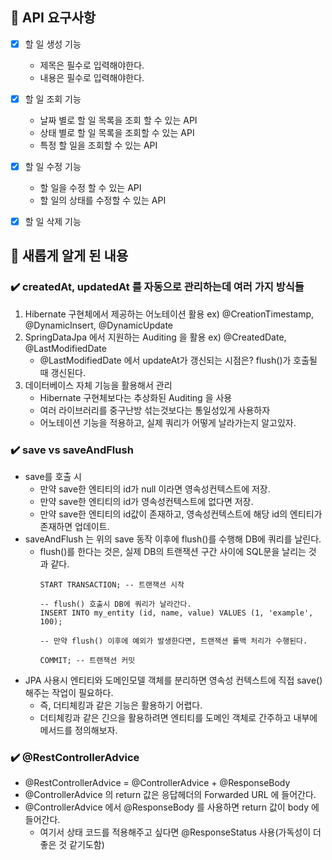 ## 🍜 API 요구사항

- [x] 할 일 생성 기능
    - 제목은 필수로 입력해야한다.
    - 내용은 필수로 입력해야한다.

- [x] 할 일 조회 기능
    - 날짜 별로 할 일 목록을 조회 할 수 있는 API
    - 상태 별로 할 일 목록을 조회할 수 있는 API
    - 특정 할 일을 조회할 수 있는 API

- [x] 할 일 수정 기능
    - 할 일을 수정 할 수 있는 API
    - 할 일의 상태를 수정할 수 있는 API

- [x] 할 일 삭제 기능

## 🍜 새롭게 알게 된 내용

### ✔️ createdAt, updatedAt 를 자동으로 관리하는데 여러 가지 방식들

1. Hibernate 구현체에서 제공하는 어노테이션 활용 ex) @CreationTimestamp, @DynamicInsert, @DynamicUpdate
2. SpringDataJpa 에서 지원하는 Auditing 을 활용 ex) @CreatedDate, @LastModifiedDate
   - @LastModifiedDate 에서 updateAt가 갱신되는 시점은? flush()가 호출될 때 갱신된다. 
3. 데이터베이스 자체 기능을 활용해서 관리
    - Hibernate 구현체보다는 추상화된 Auditing 을 사용
    - 여러 라이브러리를 중구난방 섞는것보다는 통일성있게 사용하자
    - 어노테이션 기능을 적용하고, 실제 쿼리가 어떻게 날라가는지 알고있자.

### ✔️ save vs saveAndFlush
- save를 호출 시
  - 만약 save한 엔티티의 id가 null 이라면 영속성컨텍스트에 저장.
  - 만약 save한 엔티티의 id가 영속성컨텍스트에 없다면 저장.
  - 만약 save한 엔티티의 id값이 존재하고, 영속성컨텍스트에 해당 id의 엔티티가 존재하면 업데이트.
- saveAndFlush 는 위의 save 동작 이후에 flush()를 수행해 DB에 쿼리를 날린다.
  - flush()를 한다는 것은, 실제 DB의 트랜잭션 구간 사이에 SQL문을 날리는 것 과 같다.
    ```mysql
    START TRANSACTION; -- 트랜잭션 시작
    
    -- flush() 호출시 DB에 쿼리가 날라간다.
    INSERT INTO my_entity (id, name, value) VALUES (1, 'example', 100);
    
    -- 만약 flush() 이후에 예외가 발생한다면, 트랜잭션 롤백 처리가 수행된다.
    
    COMMIT; -- 트랜잭션 커밋
    ```
- JPA 사용시 엔티티와 도메인모델 객체를 분리하면 영속성 컨텍스트에 직접 save() 해주는 작업이 필요하다.
  - 즉, 더티체킹과 같은 기능은 활용하기 어렵다.
  - 더티체킹과 같은 긴으을 활용하려면 엔티티를 도메인 객체로 간주하고 내부에 메서드를 정의해보자.


### ✔️ @RestControllerAdvice
- @RestControllerAdvice = @ControllerAdvice + @ResponseBody
- @ControllerAdvice 의 return 값은 응답헤더의 Forwarded URL 에 들어간다.
- @ControllerAdvice 에서 @ResponseBody 를 사용하면 return 값이 body 에 들어간다.
  - 여기서 상태 코드를 적용해주고 싶다면 @ResponseStatus 사용(가독성이 더 좋은 것 같기도함)
